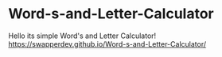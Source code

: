 # Word-s-and-Letter-Calculator
Hello its simple Word's and Letter Calculator!
https://swapperdev.github.io/Word-s-and-Letter-Calculator/
